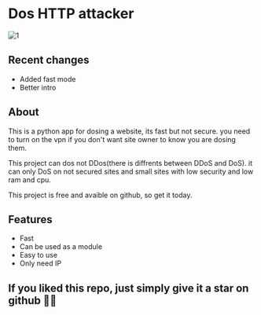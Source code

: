 # Dos HTTP attacker
![1](https://img.shields.io/github/downloads/Ghalbeyou/Http-Dos-Attack-Tool/0.1/total?label=download)
## Recent changes
- Added fast mode
- Better intro
## About
This is a python app for dosing a website, its fast but not secure. you need to turn on the vpn if you don't want site owner to know you are dosing them.

This project can dos not DDos(there is diffrents between DDoS and DoS). it can only DoS on not secured sites and small sites with low security and low ram and cpu.

This project is free and avaible on github, so get it today.


## Features
- Fast
- Can be used as a module
- Easy to use
- Only need IP

## If you liked this repo, just simply give it a star on github 💖💓